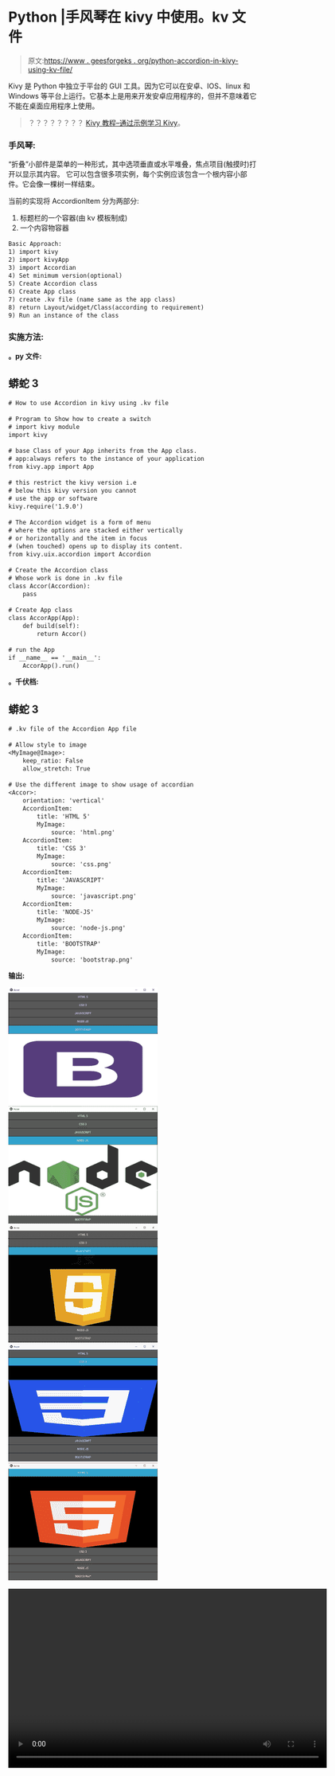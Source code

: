 # Python |手风琴在 kivy 中使用。kv 文件

> 原文:[https://www . geesforgeks . org/python-accordion-in-kivy-using-kv-file/](https://www.geeksforgeeks.org/python-accordion-in-kivy-using-kv-file/)

Kivy 是 Python 中独立于平台的 GUI 工具。因为它可以在安卓、IOS、linux 和 Windows 等平台上运行。它基本上是用来开发安卓应用程序的，但并不意味着它不能在桌面应用程序上使用。

> ？？？？？？？？ [Kivy 教程–通过示例学习 Kivy](https://www.geeksforgeeks.org/kivy-tutorial/)。

### 手风琴:

“折叠”小部件是菜单的一种形式，其中选项垂直或水平堆叠，焦点项目(触摸时)打开以显示其内容。
它可以包含很多项实例，每个实例应该包含一个根内容小部件。它会像一棵树一样结束。

当前的实现将 AccordionItem 分为两部分:

1.  标题栏的一个容器(由 kv 模板制成)
2.  一个内容物容器

```
Basic Approach:
1) import kivy
2) import kivyApp
3) import Accordian
4) Set minimum version(optional)
5) Create Accordion class
6) Create App class
7) create .kv file (name same as the app class)
8) return Layout/widget/Class(according to requirement)
9) Run an instance of the class
```

### **实施方法:**

**。py 文件:**

## 蟒蛇 3

```
# How to use Accordion in kivy using .kv file

# Program to Show how to create a switch
# import kivy module   
import kivy 

# base Class of your App inherits from the App class.   
# app:always refers to the instance of your application  
from kivy.app import App

# this restrict the kivy version i.e 
# below this kivy version you cannot 
# use the app or software 
kivy.require('1.9.0')

# The Accordion widget is a form of menu
# where the options are stacked either vertically
# or horizontally and the item in focus
# (when touched) opens up to display its content.
from kivy.uix.accordion import Accordion

# Create the Accordion class
# Whose work is done in .kv file
class Accor(Accordion):
    pass

# Create App class
class AccorApp(App):
    def build(self):
        return Accor()

# run the App
if __name__ == '__main__':
    AccorApp().run()
```

**。千伏档:**

## 蟒蛇 3

```
# .kv file of the Accordion App file 

# Allow style to image
<MyImage@Image>:
    keep_ratio: False
    allow_stretch: True

# Use the different image to show usage of accordian
<Accor>:
    orientation: 'vertical'
    AccordionItem:
        title: 'HTML 5'
        MyImage:
            source: 'html.png'
    AccordionItem:
        title: 'CSS 3'
        MyImage:
            source: 'css.png'
    AccordionItem:
        title: 'JAVASCRIPT'
        MyImage:
            source: 'javascript.png'
    AccordionItem:
        title: 'NODE-JS'
        MyImage:
            source: 'node-js.png'
    AccordionItem:
        title: 'BOOTSTRAP'
        MyImage:
            source: 'bootstrap.png'
```

**输出:**

![](img/71669683f8428cf017f7e85fecdb427f.png) ![](img/c48a7e6f57ac2babbed51a93f893a773.png) ![](img/7029b7dd48494856b117702b9a7e4cc6.png) ![](img/f52914e9d74c51fe13036e1405061319.png) ![](img/f9263ccf51b69477fd1d9001d372c138.png)

<video class="wp-video-shortcode" id="video-339699-1" width="640" height="360" preload="metadata" controls=""><source type="video/mp4" src="https://media.geeksforgeeks.org/wp-content/uploads/20210131140532/FreeOnlineScreenRecorderProject4.mp4?_=1">[https://media.geeksforgeeks.org/wp-content/uploads/20210131140532/FreeOnlineScreenRecorderProject4.mp4](https://media.geeksforgeeks.org/wp-content/uploads/20210131140532/FreeOnlineScreenRecorderProject4.mp4)</video>